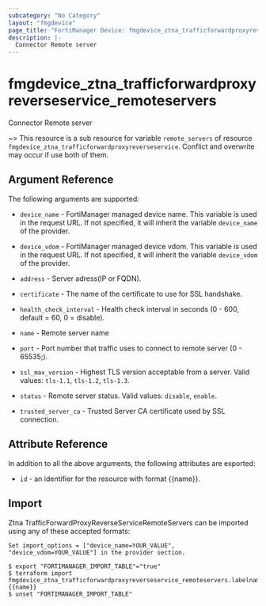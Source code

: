 ```yaml
---
subcategory: "No Category"
layout: "fmgdevice"
page_title: "FortiManager Device: fmgdevice_ztna_trafficforwardproxyreverseservice_remoteservers"
description: |-
  Connector Remote server
---
```


# fmgdevice_ztna_trafficforwardproxyreverseservice_remoteservers
Connector Remote server

~> This resource is a sub resource for variable `remote_servers` of resource `fmgdevice_ztna_trafficforwardproxyreverseservice`. Conflict and overwrite may occur if use both of them.



## Argument Reference


The following arguments are supported:

* `device_name` - FortiManager managed device name. This variable is used in the request URL. If not specified, it will inherit the variable `device_name` of the provider.
* `device_vdom` - FortiManager managed device vdom. This variable is used in the request URL. If not specified, it will inherit the variable `device_vdom` of the provider.

* `address` - Server adress(IP or FQDN).
* `certificate` - The name of the certificate to use for SSL handshake.
* `health_check_interval` - Health check interval in seconds (0 - 600, default = 60, 0 = disable).
* `name` - Remote server name
* `port` - Port number that traffic uses to connect to remote server (0 - 65535;).
* `ssl_max_version` - Highest TLS version acceptable from a server. Valid values: `tls-1.1`, `tls-1.2`, `tls-1.3`.

* `status` - Remote server status. Valid values: `disable`, `enable`.

* `trusted_server_ca` - Trusted Server CA certificate used by SSL connection.


## Attribute Reference

In addition to all the above arguments, the following attributes are exported:
* `id` - an identifier for the resource with format {{name}}.

## Import

Ztna TrafficForwardProxyReverseServiceRemoteServers can be imported using any of these accepted formats:
```
Set import_options = ["device_name=YOUR_VALUE", "device_vdom=YOUR_VALUE"] in the provider section.

$ export "FORTIMANAGER_IMPORT_TABLE"="true"
$ terraform import fmgdevice_ztna_trafficforwardproxyreverseservice_remoteservers.labelname {{name}}
$ unset "FORTIMANAGER_IMPORT_TABLE"
```

